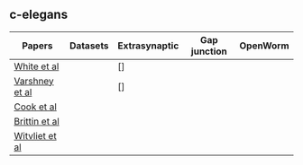 ## c-elegans


| Papers                                                     | Datasets      | Extrasynaptic | Gap junction | OpenWorm |
| -------------                                              | -----         | ------------- | -----------  |  ------  |
| [White et al](datasets/connectomes/0.White_1984.md)        |               |      []       |              |          |
| [Varshney et al](datasets/connectomes/1.Varshney_2011.md)  |               |      []       |              |          |
| [Cook et al](datasets/connectomes/2.Cook_2019.md)          |               |               |              |          |
| [Brittin et al](datasets/connectomes/3.Brittin_2021.md)    |               |               |              |          |
| [Witvliet et al](datasets/connectomes/4.Witvliet_2021.md)  |               |               |              |          |
